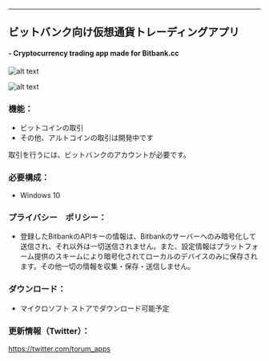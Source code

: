 
---------------------------------------

## ビットバンク向け仮想通貨トレーディングアプリ 
#### - Cryptocurrency trading app made for Bitbank.cc

![alt text](https://github.com/torum/BitDesk/blob/master/docs/Images/BitDesk-screenshot.png?raw=true)

![alt text](https://github.com/torum/BitDesk/blob/master/docs/Images/BitDesk-Wallpaper.jpg?raw=true)
  
### 機能：
- ビットコインの取引
- その他、アルトコインの取引は開発中です  

取引を行うには、ビットバンクのアカウントが必要です。  
  
### 必要構成：
- Windows 10

### プライバシー　ポリシー：
* 登録したBitbankのAPIキーの情報は、Bitbankのサーバーへのみ暗号化して送信され、それ以外は一切送信されません。また、設定情報はプラットフォーム提供のスキームにより暗号化されてローカルのデバイスのみに保存されます。その他一切の情報を収集・保存・送信しません。

### ダウンロード：  
- マイクロソフト ストアでダウンロード可能予定
 
### 更新情報（Twitter）： 
https://twitter.com/torum_apps
